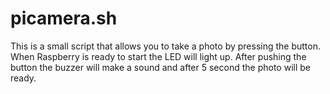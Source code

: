 # picamera.sh

This is a small script that allows you to take a photo by pressing the button.
When Raspberry is ready to start the LED will light up.
After pushing the button the buzzer will make a sound and after 5 second the photo will be ready.
